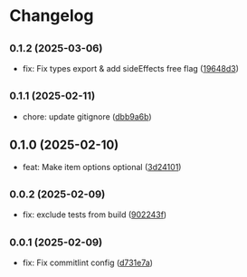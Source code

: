 # Changelog

## <small>0.1.2 (2025-03-06)</small>

* fix: Fix types export & add sideEffects free flag ([19648d3](https://github.com/alexalexiuc/promise-cachex/commit/19648d3))

## <small>0.1.1 (2025-02-11)</small>

* chore: update gitignore ([dbb9a6b](https://github.com/alexalexiuc/promise-cachex/commit/dbb9a6b))

## 0.1.0 (2025-02-10)

* feat: Make item options optional ([3d24101](https://github.com/alexalexiuc/promise-cachex/commit/3d24101))

## <small>0.0.2 (2025-02-09)</small>

* fix: exclude tests from build ([902243f](https://github.com/alexalexiuc/promise-cachex/commit/902243f))

## <small>0.0.1 (2025-02-09)</small>

* fix: Fix commitlint config ([d731e7a](https://github.com/alexalexiuc/typedoc-jsdoc-inherit/commit/d731e7a))
